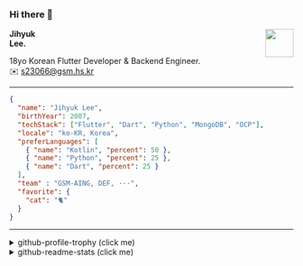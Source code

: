 ### Hi there 👋
<img src="https://github.githubassets.com/images/mona-loading-default.gif" width="50px" align="right">
</a>

**Jihyuk\
Lee.**

18yo Korean Flutter Developer & Backend Engineer.\
✉️ <s23066@gsm.hs.kr>

---

```json
{
  "name": "Jihyuk Lee",
  "birthYear": 2007,
  "techStack": ["Flutter", "Dart", "Python", "MongoDB", "OCP"],
  "locale": "ko-KR, Korea",
  "preferLanguages": [
    { "name": "Kotlin", "percent": 50 },
    { "name": "Python", "percent": 25 },
    { "name": "Dart", "percent": 25 }
  ],
  "team" : "GSM-AING, DEF, ···",
  "favorite": {
    "cat": "🐈"
  }
}
```
---
<details>
  <summary>github-profile-trophy (click me)</summary>
  
![](https://github-profile-trophy.vercel.app/?username=withJihyuk&row=1&column=8&theme=nord)
  
</details>
<details>
  <summary>github-readme-stats (click me)</summary>
  
<!--START_SECTION:waka-->
![Code Time](http://img.shields.io/badge/Code%20Time-621%20hrs%2034%20mins-blue)

![Lines of code](https://img.shields.io/badge/%EC%A0%80%EB%8A%94%20%EC%97%AC%ED%83%9C%EA%B9%8C%EC%A7%80%20-478.1%20thousand%20%EC%A4%84%EC%9D%98%20%EC%BD%94%EB%93%9C%EB%A5%BC%20%EC%9E%91%EC%84%B1%ED%96%88%EC%96%B4%EC%9A%94.-blue)

**저는 아침형 인간이에요. 🐤** 

```text
🌞 아침                     393 commits         ████░░░░░░░░░░░░░░░░░░░░░   17.80 % 
🌆 낮　                     781 commits         █████████░░░░░░░░░░░░░░░░   35.37 % 
🌃 저녁                     783 commits         █████████░░░░░░░░░░░░░░░░   35.46 % 
🌙 밤　                     251 commits         ███░░░░░░░░░░░░░░░░░░░░░░   11.37 % 
```


📊 **저는 이번주를 이렇게 시간을 보냈어요.** 

```text
🕑︎ Timezone: Asia/Seoul

💬 프로그래밍 언어들: 
Dart                     9 hrs 23 mins       ███████████████████░░░░░░   75.52 % 
Kotlin                   2 hrs 5 mins        ████░░░░░░░░░░░░░░░░░░░░░   16.89 % 
XML                      27 mins             █░░░░░░░░░░░░░░░░░░░░░░░░   03.70 % 
YAML                     17 mins             █░░░░░░░░░░░░░░░░░░░░░░░░   02.38 % 
TypeScript               7 mins              ░░░░░░░░░░░░░░░░░░░░░░░░░   01.03 % 

🔥 에디터들: 
VS Code                  10 hrs 19 mins      █████████████████████░░░░   83.11 % 
IntelliJ IDEA            2 hrs 5 mins        ████░░░░░░░░░░░░░░░░░░░░░   16.89 % 

💻 운영 체제들: 
Mac                      12 hrs 25 mins      █████████████████████████   100.00 % 
```


 Last Updated on 31/12/2024 18:46:24 UTC
<!--END_SECTION:waka-->

</details>

</div>

